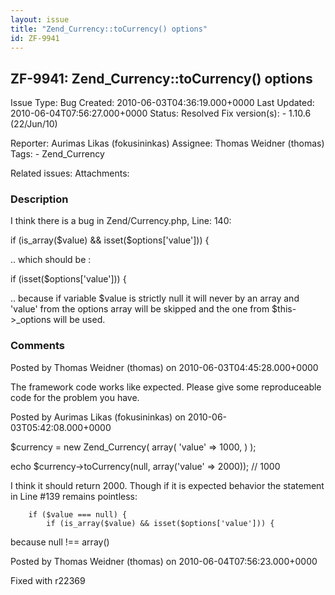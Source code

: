 ```yaml
---
layout: issue
title: "Zend_Currency::toCurrency() options"
id: ZF-9941
---
```


ZF-9941: Zend\_Currency::toCurrency() options
---------------------------------------------

 Issue Type: Bug Created: 2010-06-03T04:36:19.000+0000 Last Updated: 2010-06-04T07:56:27.000+0000 Status: Resolved Fix version(s): - 1.10.6 (22/Jun/10)
 
 Reporter:  Aurimas Likas (fokusininkas)  Assignee:  Thomas Weidner (thomas)  Tags: - Zend\_Currency
 
 Related issues: 
 Attachments: 
### Description

I think there is a bug in Zend/Currency.php, Line: 140:

if (is\_array($value) && isset($options['value'])) {

.. which should be :

if (isset($options['value'])) {

.. because if variable $value is strictly null it will never by an array and 'value' from the options array will be skipped and the one from $this->\_options will be used.

 

 

### Comments

Posted by Thomas Weidner (thomas) on 2010-06-03T04:45:28.000+0000

The framework code works like expected. Please give some reproduceable code for the problem you have.

 

 

Posted by Aurimas Likas (fokusininkas) on 2010-06-03T05:42:08.000+0000

$currency = new Zend\_Currency( array( 'value' => 1000, ) );

echo $currency->toCurrency(null, array('value' => 2000)); // 1000

I think it should return 2000. Though if it is expected behavior the statement in Line #139 remains pointless:

 
        if ($value === null) {
            if (is_array($value) && isset($options['value'])) {


because null !== array()

 

 

Posted by Thomas Weidner (thomas) on 2010-06-04T07:56:23.000+0000

Fixed with r22369

 

 